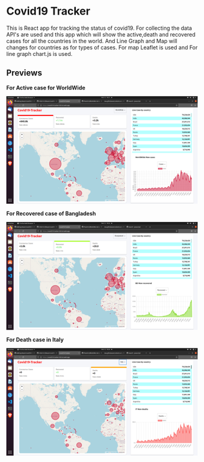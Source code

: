 Covid19 Tracker 
=========================

This is React app for tracking the status of covid19.
For collecting the data API's are used and this app which will show the active,death and recovered cases for all the countries in the world.
And Line Graph and Map will changes for countries as for types of cases.
For map Leaflet is used and For line graph chart.js is used.

## Previews

**For Active case for WorldWide**

![alt tag](https://github.com/ritik3131/React-Covid19-Tracker/blob/main/public/worldwide.png)

**For Recovered case of Bangladesh**

![alt tag](https://github.com/ritik3131/React-Covid19-Tracker/blob/main/public/bangladesh.png)

**For Death case in Italy**

![alt tag](https://github.com/ritik3131/React-Covid19-Tracker/blob/main/public/italy.png)


